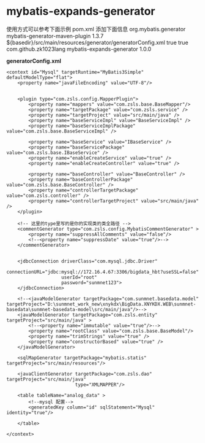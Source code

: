 # mybatis-expands-generator

使用方式可以参考下面示例
pom.xml 添加下面信息
    <build>
        <plugins>
            <plugin>
                <groupId>org.mybatis.generator</groupId>
                <artifactId>mybatis-generator-maven-plugin</artifactId>
                <version>1.3.7</version>
                <configuration>
                    <configurationFile>${basedir}/src/main/resources/generator/generatorConfig.xml</configurationFile>
                    <overwrite>true</overwrite>
                    <verbose>true</verbose>
                </configuration>
                <dependencies>
                    <dependency>
                        <groupId>com.github.zk1023lang</groupId>
                        <artifactId>mybatis-expands-generator</artifactId>
                        <version>1.0.0</version>
                    </dependency>
                </dependencies>
            </plugin>
        </plugins>
    </build>


**generatorConfig.xml**

<?xml version="1.0" encoding="UTF-8"?>
<!DOCTYPE generatorConfiguration
        PUBLIC "-//mybatis.org//DTD MyBatis Generator Configuration 1.0//EN"
        "http://mybatis.org/dtd/mybatis-generator-config_1_0.dtd">

<generatorConfiguration>

    <context id="Mysql" targetRuntime="MyBatis3Simple" defaultModelType="flat">
        <property name="javaFileEncoding" value="UTF-8"/>


        <plugin type="com.zsls.config.MapperPlugin">
            <property name="mappers" value="com.zsls.base.BaseMapper"/>
            <property name="targetPackage" value="com.zsls.service" />
            <property name="targetProject" value="src/main/java" />
            <property name="baseServiceImpl" value="BaseServiceImpl" />
            <property name="baseServiceImplPackage" value="com.zsls.base.BaseServiceImpl" />

            <property name="baseService" value="IBaseService" />
            <property name="baseServicePackage" value="com.zsls.base.IBaseService" />
            <property name="enableCreateService" value="true" />
            <property name="enableCreateController" value="true" />

            <property name="baseController" value="BaseController" />
            <property name="baseControllerPackage" value="com.zsls.base.BaseController" />
            <property name="controllerTargetPackage" value="com.zsls.controller" />
            <property name="controllerTargetProject" value="src/main/java" />
        </plugin>

        <!-- 这里的type里写的是你的实现类的类全路径 -->
        <commentGenerator type="com.zsls.config.MybatisCommentGenerator" >
            <property name="suppressAllComments" value="false"/>
            <!--<property name="suppressDate" value="true"/>-->
        </commentGenerator>


        <jdbcConnection driverClass="com.mysql.jdbc.Driver"
                        connectionURL="jdbc:mysql://172.16.4.67:3306/bigdata_hbt?useSSL=false"
                        userId="root"
                        password="sunmnet123">
        </jdbcConnection>

        <!--<javaModelGenerator targetPackage="com.sunmnet.basedata.model" targetProject="D:\sunmnet_work_new\xnykdx\BigData.XNYKDX.WEB\sunmnet-basedata\sunmnet-basedata-model\src/main/java"/>-->
        <javaModelGenerator targetPackage="com.zsls.entity" targetProject="src/main/java" >
            <!--<property name="immutable" value="true"/>-->
            <property name="rootClass" value="com.zsls.base.BaseModel"/>
            <property name="trimStrings" value="true" />
            <property name="constructorBased" value="true" />
        </javaModelGenerator>

        <sqlMapGenerator targetPackage="mybatis.statis" targetProject="src/main/resources"/>

        <javaClientGenerator targetPackage="com.zsls.dao" targetProject="src/main/java"
                             type="XMLMAPPER"/>

        <table tableName="analog_data" >
            <!--mysql 配置-->
            <generatedKey column="id" sqlStatement="Mysql" identity="true"/>

        </table>

    </context>
</generatorConfiguration>

